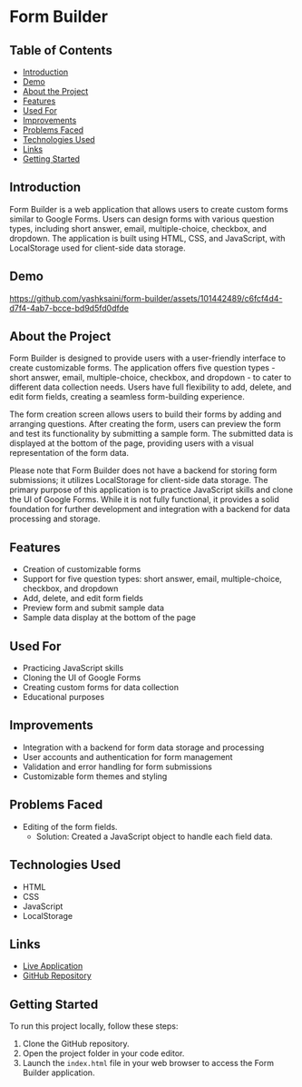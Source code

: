 # Form Builder

## Table of Contents
- [Introduction](#introduction)
- [Demo](#demo)
- [About the Project](#about-the-project)
- [Features](#features)
- [Used For](#used-for)
- [Improvements](#improvements)
- [Problems Faced](#problems-faced)
- [Technologies Used](#technologies-used)
- [Links](#links)
- [Getting Started](#getting-started)

## Introduction
Form Builder is a web application that allows users to create custom forms similar to Google Forms. Users can design forms with various question types, including short answer, email, multiple-choice, checkbox, and dropdown. The application is built using HTML, CSS, and JavaScript, with LocalStorage used for client-side data storage.

## Demo


https://github.com/yashksaini/form-builder/assets/101442489/c6fcf4d4-d7f4-4ab7-bcce-bd9d5fd0dfde



## About the Project
Form Builder is designed to provide users with a user-friendly interface to create customizable forms. The application offers five question types - short answer, email, multiple-choice, checkbox, and dropdown - to cater to different data collection needs. Users have full flexibility to add, delete, and edit form fields, creating a seamless form-building experience.

The form creation screen allows users to build their forms by adding and arranging questions. After creating the form, users can preview the form and test its functionality by submitting a sample form. The submitted data is displayed at the bottom of the page, providing users with a visual representation of the form data.

Please note that Form Builder does not have a backend for storing form submissions; it utilizes LocalStorage for client-side data storage. The primary purpose of this application is to practice JavaScript skills and clone the UI of Google Forms. While it is not fully functional, it provides a solid foundation for further development and integration with a backend for data processing and storage.

## Features
- Creation of customizable forms
- Support for five question types: short answer, email, multiple-choice, checkbox, and dropdown
- Add, delete, and edit form fields
- Preview form and submit sample data
- Sample data display at the bottom of the page

## Used For
- Practicing JavaScript skills
- Cloning the UI of Google Forms
- Creating custom forms for data collection
- Educational purposes

## Improvements
- Integration with a backend for form data storage and processing
- User accounts and authentication for form management
- Validation and error handling for form submissions
- Customizable form themes and styling

## Problems Faced
- Editing of the form fields.
  - Solution: Created a JavaScript object to handle each field data.

## Technologies Used
- HTML
- CSS
- JavaScript
- LocalStorage

## Links
- [Live Application](https://forms-yks.netlify.app/)
- [GitHub Repository](https://github.com/yashksaini/form-builder)

## Getting Started
To run this project locally, follow these steps:
1. Clone the GitHub repository.
2. Open the project folder in your code editor.
3. Launch the `index.html` file in your web browser to access the Form Builder application.


